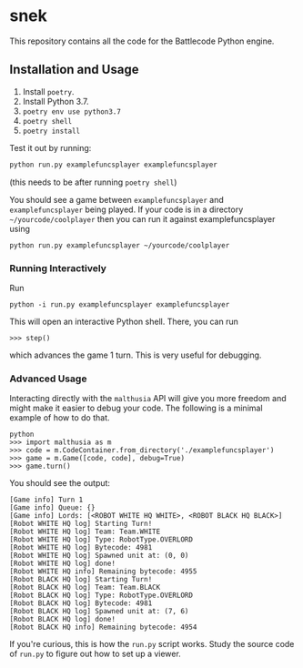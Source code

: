 # snek

This repository contains all the code for the Battlecode Python engine.

## Installation and Usage

1. Install `poetry`.
2. Install Python 3.7.
3. `poetry env use python3.7`
4. `poetry shell`
5. `poetry install`

Test it out by running:

```bash
python run.py examplefuncsplayer examplefuncsplayer
```

(this needs to be after running `poetry shell`)

You should see a game between `examplefuncsplayer` and `examplefuncsplayer` being played.
If your code is in a directory `~/yourcode/coolplayer` then you can run it against examplefuncsplayer using

```
python run.py examplefuncsplayer ~/yourcode/coolplayer
```

### Running Interactively

Run

```
python -i run.py examplefuncsplayer examplefuncsplayer
```

This will open an interactive Python shell. There, you can run

```
>>> step()
```

which advances the game 1 turn. This is very useful for debugging.


### Advanced Usage

Interacting directly with the `malthusia` API will give you more freedom and might make it easier to debug your code. The following is a minimal example of how to do that.

```
python
>>> import malthusia as m
>>> code = m.CodeContainer.from_directory('./examplefuncsplayer')
>>> game = m.Game([code, code], debug=True)
>>> game.turn()
```

You should see the output:
```
[Game info] Turn 1
[Game info] Queue: {}
[Game info] Lords: [<ROBOT WHITE HQ WHITE>, <ROBOT BLACK HQ BLACK>]
[Robot WHITE HQ log] Starting Turn!
[Robot WHITE HQ log] Team: Team.WHITE
[Robot WHITE HQ log] Type: RobotType.OVERLORD
[Robot WHITE HQ log] Bytecode: 4981
[Robot WHITE HQ log] Spawned unit at: (0, 0)
[Robot WHITE HQ log] done!
[Robot WHITE HQ info] Remaining bytecode: 4955
[Robot BLACK HQ log] Starting Turn!
[Robot BLACK HQ log] Team: Team.BLACK
[Robot BLACK HQ log] Type: RobotType.OVERLORD
[Robot BLACK HQ log] Bytecode: 4981
[Robot BLACK HQ log] Spawned unit at: (7, 6)
[Robot BLACK HQ log] done!
[Robot BLACK HQ info] Remaining bytecode: 4954
```

If you're curious, this is how the `run.py` script works. Study the source code of `run.py` to figure out how to set up a viewer.
